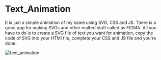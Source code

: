 # Text_Animation
It is just a simple animation of my name using SVG, CSS and JS. There is a great app for making SVGs and other realted stuff called as FIGMA.
All you have to do is to create a SVG file of text you want for animation, copy the code of SVG into your HTMl file, complete your CSS and JS file and you're done.

![text_animation](https://user-images.githubusercontent.com/47295558/64185395-b6d91700-ce8a-11e9-919a-9de6ca2dfb0b.gif)


